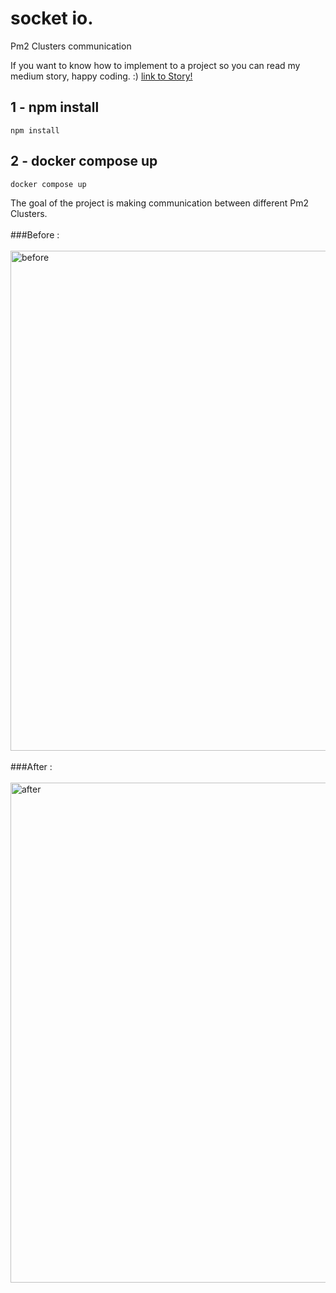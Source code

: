 # socket io. 
Pm2 Clusters communication

If you want to know how to implement to a project so you can read my medium story, happy coding. :)
[link to Story!](https://medium.com/@atakan.reyhanioglu/cluster-communication-9065f2cb4de4)

## 1 - npm install

```
npm install
```
## 2 - docker compose up

```
docker compose up
```

The goal of the project is making communication between different Pm2 Clusters.
<br><br>
###Before :
<br><br>
<img  src="https://i.ibb.co/MBxwDfx/Screen-Shot-2021-10-02-at-12-49-23.png" alt="before" width="800"/>
<br><br>
###After :
<br><br>
<img  src="https://i.ibb.co/DzGTczV/Screen-Shot-2021-10-09-at-12-09-51.png" alt="after" width="800"/>

